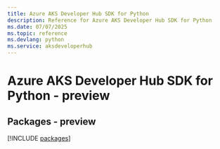 ```yaml
---
title: Azure AKS Developer Hub SDK for Python
description: Reference for Azure AKS Developer Hub SDK for Python
ms.date: 07/07/2025
ms.topic: reference
ms.devlang: python
ms.service: aksdeveloperhub
---
```

# Azure AKS Developer Hub SDK for Python - preview
## Packages - preview
[!INCLUDE [packages](aks-developer-hub-index.md)]